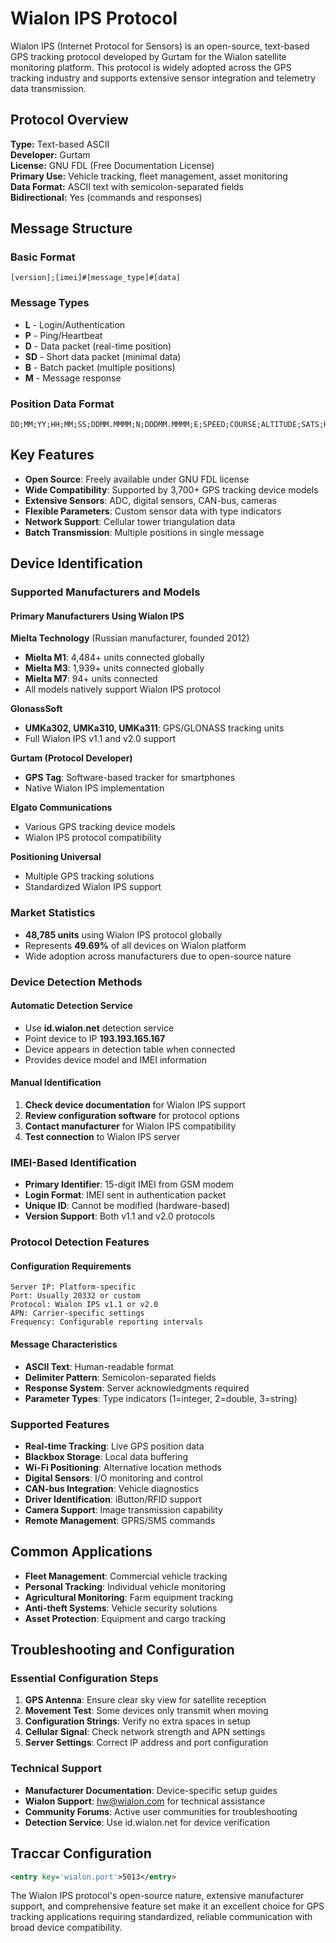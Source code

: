 # Wialon IPS Protocol

Wialon IPS (Internet Protocol for Sensors) is an open-source, text-based GPS tracking protocol developed by Gurtam for the Wialon satellite monitoring platform. This protocol is widely adopted across the GPS tracking industry and supports extensive sensor integration and telemetry data transmission.

## Protocol Overview

**Type:** Text-based ASCII  
**Developer:** Gurtam  
**License:** GNU FDL (Free Documentation License)  
**Primary Use:** Vehicle tracking, fleet management, asset monitoring  
**Data Format:** ASCII text with semicolon-separated fields  
**Bidirectional:** Yes (commands and responses)

## Message Structure

### Basic Format
```
[version];[imei]#[message_type]#[data]
```

### Message Types
- **L** - Login/Authentication
- **P** - Ping/Heartbeat
- **D** - Data packet (real-time position)
- **SD** - Short data packet (minimal data)
- **B** - Batch packet (multiple positions)
- **M** - Message response

### Position Data Format
```
DD;MM;YY;HH;MM;SS;DDMM.MMMM;N;DDDMM.MMMM;E;SPEED;COURSE;ALTITUDE;SATS;HDOP;INPUTS;OUTPUTS;ADC;IBUTTON;PARAMS
```

## Key Features

- **Open Source**: Freely available under GNU FDL license
- **Wide Compatibility**: Supported by 3,700+ GPS tracking device models
- **Extensive Sensors**: ADC, digital sensors, CAN-bus, cameras
- **Flexible Parameters**: Custom sensor data with type indicators
- **Network Support**: Cellular tower triangulation data
- **Batch Transmission**: Multiple positions in single message

## Device Identification

### Supported Manufacturers and Models

#### Primary Manufacturers Using Wialon IPS

**Mielta Technology** (Russian manufacturer, founded 2012)
- **Mielta M1**: 4,484+ units connected globally
- **Mielta M3**: 1,939+ units connected globally  
- **Mielta M7**: 94+ units connected
- All models natively support Wialon IPS protocol

**GlonassSoft**
- **UMKa302, UMKa310, UMKa311**: GPS/GLONASS tracking units
- Full Wialon IPS v1.1 and v2.0 support

**Gurtam (Protocol Developer)**
- **GPS Tag**: Software-based tracker for smartphones
- Native Wialon IPS implementation

**Elgato Communications**
- Various GPS tracking device models
- Wialon IPS protocol compatibility

**Positioning Universal**
- Multiple GPS tracking solutions
- Standardized Wialon IPS support

### Market Statistics
- **48,785 units** using Wialon IPS protocol globally
- Represents **49.69%** of all devices on Wialon platform
- Wide adoption across manufacturers due to open-source nature

### Device Detection Methods

#### Automatic Detection Service
- Use **id.wialon.net** detection service
- Point device to IP **193.193.165.167**
- Device appears in detection table when connected
- Provides device model and IMEI information

#### Manual Identification
1. **Check device documentation** for Wialon IPS support
2. **Review configuration software** for protocol options
3. **Contact manufacturer** for Wialon IPS compatibility
4. **Test connection** to Wialon IPS server

### IMEI-Based Identification
- **Primary Identifier**: 15-digit IMEI from GSM modem
- **Login Format**: IMEI sent in authentication packet
- **Unique ID**: Cannot be modified (hardware-based)
- **Version Support**: Both v1.1 and v2.0 protocols

### Protocol Detection Features

#### Configuration Requirements
```
Server IP: Platform-specific
Port: Usually 20332 or custom
Protocol: Wialon IPS v1.1 or v2.0
APN: Carrier-specific settings
Frequency: Configurable reporting intervals
```

#### Message Characteristics
- **ASCII Text**: Human-readable format
- **Delimiter Pattern**: Semicolon-separated fields
- **Response System**: Server acknowledgments required
- **Parameter Types**: Type indicators (1=integer, 2=double, 3=string)

### Supported Features
- **Real-time Tracking**: Live GPS position data
- **Blackbox Storage**: Local data buffering
- **Wi-Fi Positioning**: Alternative location methods
- **Digital Sensors**: I/O monitoring and control
- **CAN-bus Integration**: Vehicle diagnostics
- **Driver Identification**: iButton/RFID support
- **Camera Support**: Image transmission capability
- **Remote Management**: GPRS/SMS commands

## Common Applications

- **Fleet Management**: Commercial vehicle tracking
- **Personal Tracking**: Individual vehicle monitoring
- **Agricultural Monitoring**: Farm equipment tracking
- **Anti-theft Systems**: Vehicle security solutions
- **Asset Protection**: Equipment and cargo tracking

## Troubleshooting and Configuration

### Essential Configuration Steps
1. **GPS Antenna**: Ensure clear sky view for satellite reception
2. **Movement Test**: Some devices only transmit when moving
3. **Configuration Strings**: Verify no extra spaces in setup
4. **Cellular Signal**: Check network strength and APN settings
5. **Server Settings**: Correct IP address and port configuration

### Technical Support
- **Manufacturer Documentation**: Device-specific setup guides
- **Wialon Support**: hw@wialon.com for technical assistance
- **Community Forums**: Active user communities for troubleshooting
- **Detection Service**: Use id.wialon.net for device verification

## Traccar Configuration

```xml
<entry key='wialon.port'>5013</entry>
```

The Wialon IPS protocol's open-source nature, extensive manufacturer support, and comprehensive feature set make it an excellent choice for GPS tracking applications requiring standardized, reliable communication with broad device compatibility.